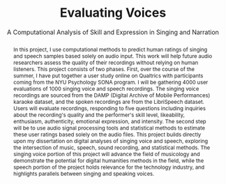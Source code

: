 ---
pid: g2024georgieva
done: true
title: Evaluating Voices
subtitle: 'A Computational Analysis of Skill and Expression in Singing and Narration '
category: Grad Fellowship Project
tags:
- sound-studies
cohort_year: '2024'
abstract: |-
  In this project, I use computational methods to predict human ratings of singing and speech samples based solely on audio input. This work will help future audio researchers assess the quality of their recordings without relying on human listeners.
  This project consists of two phases. First, over the course of the summer, I have put together a user study online on Qualtrics with participants coming from the NYU Psychology SONA program. I will be gathering 4000 user evaluations of 1000 singing voice and speech recordings. The singing voice recordings are sourced from the DAMP (Digital Archive of Mobile Performances) karaoke dataset, and the spoken recordings are from the LibriSpeech dataset. Users will evaluate recordings, responding to five questions including inquiries about the recording's quality and the performer's skill level, likeability, enthusiasm, authenticity, emotional expression, and intensity.
  The second step will be to use audio signal processing tools and statistical methods to estimate these user ratings based solely on the audio files.
  This project builds directly upon my dissertation on digital analyses of singing voice and speech, exploring the intersection of music, speech, sound recording, and statistical methods. The singing voice portion of this project will advance the field of musicology and demonstrate the potential for digital humanities methods in the field, while the speech portion of the project holds relevance for the technology industry, and highlights parallels between singing and speaking voices.
pis:
- georgieva
image: https://nyu-dh.github.io/website-media/files/projects/g2024georgieva.png
original_img: https://drive.google.com/open?id=1p8-eBSdCUMAIfr7AUlCYnYkiw2b9YTof
order: '064'
layout: project
---